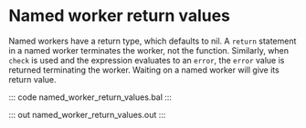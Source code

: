 # Named worker return values

Named workers have a return type, which defaults to nil.
A `return` statement in a named worker terminates
the worker, not the function.
Similarly, when `check` is used and the expression evaluates
to an `error`, the `error` value is returned terminating the worker.
Waiting on a named worker will give its return value.

::: code named_worker_return_values.bal :::

::: out named_worker_return_values.out :::